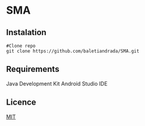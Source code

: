 # SMA

## Instalation

```git
#Clone repo
git clone https://github.com/baletiandrada/SMA.git
```

## Requirements

Java Development Kit
Android Studio IDE

## Licence
[MIT](https://choosealicense.com/licenses/mit/)
